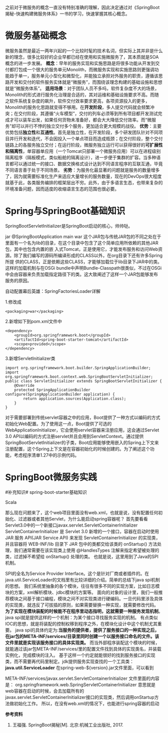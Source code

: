 之前对于微服务的概念一直没有特别准确的理解，因此决定通过对《SpringBoot揭秘-快速构建微服务体系》一书的学习，快速掌握其核心概念。

# 微服务基础概念 #
微服务虽然是最近一两年兴起的一个比较时髦的技术名词，但实际上其并非是什么新的理念，很多比较好的企业早都已经在使用和实施微服务了，其本质就是SOA概念的进一步发展。
**概念**：早年的服务实现和实施思路是将很多功能从开发到交付都打包成一个很大的服务单元Monolith，而微服务实现和实施思路则更强调功能趋于单一，服务单元小型化和微型化，并能独立承担对外服务的职责，遵循该思路开发和交付的软件服务实体就是“微服务”，而围绕该理念构建的基础设施和思想就是“微服务体系”。
**适用场景**：对于团队人员不多吗，软件复杂度不大的场景，Monolith的形式进行服务化治理是合适的，其对运维和基础设施要求不高。而随之软件系统复杂度的飙升，软件交付效率要求更高，各项资源投入的更多，Monolith的服务化思路就变得不够用。在**开发阶段**，多人提交代码就会频繁冲突；在交付阶段，其遵循“火车模型”，交付的列车必须等到所有项目都开发测试完成才可以装车出发，如果任何货物未准备好，都会大大降低交付效率。而“微服务”却可以并行不悖的独立交付多个服务，更加适合更大规模的战役。
**优势**：主要优势包括**独立性**和**互通性**。首先是独立性，在开发阶段，多个研发团队针对不同项目并行开发和迭代，不会因投入一个单点项目而造成瓶颈；在交付阶段，整个交付链路上的各服务独立交付；在运行阶段，微服务独立运行可以获得很好的**可扩展性和隔离性**，单容器单应用（一个Tomcat只部署一个微服务应用）可以在进程级别隔离程序（隔板模式，类似船舱的隔离设计），进一步便于集群的扩容。当多种语言都可以通过统一的接口、数据交换格式设计达到不同语言程序的互联互通，毕竟不同语言善于处于不同场景。
**劣势**：为服务化最显著的问题就是服务的数量增多了，因为就需要标准化生产来适应大量增长的服务数量，现在的DevOps很大程度就基于此，各类服务编排的框架层出不穷。此外，由于多语言生态，也带来复杂的环境准备问题，因而适度的收缩语言生态的范围也很必要。

# Spring与SpringBoot基础知识 #




SpringBootServletInitializer是SpringBoot启动的核心，帅帅哒。


jar @SpringBootApplication main
war 
这个JAR包与传统JAR包的不同之处在于里面有一个名为lib的目录，在这个目录中包含了这个简单应用所依赖的其他JAR包，其中也包含内置的嵌 入式Tomcat，正是使用它，才能发布服务和访问Web资源。除了我们编写的源码所编译形成的CLASS以外，在org目录下还有许多Spring所提 供的CLASS，正是依赖这些CLASS，才能够加载位于lib目录下JAR中的类。这样的加载机制与在OSGi bundle中声明Bundle-Classpath很类似，不过在OSGi中会由容器来负责加载指定路径下的类。这大致阐述了这样一个JAR包能够发布 服务的原因。


自动配置幕后英雄：SpringFactoriesLoader详解

1.修改成

	<packaging>war</packaging>  
2.新增如下到pom.xml文件中

	<dependency>  
	    <groupId>org.springframework.boot</groupId>  
	    <artifactId>spring-boot-starter-tomcat</artifactId>  
	    <scope>provided</scope>  
	</dependency>  
3.新增ServletInitializer类

	import org.springframework.boot.builder.SpringApplicationBuilder;  
	import org.springframework.boot.context.web.SpringBootServletInitializer;  
	public class ServletInitializer extends SpringBootServletInitializer {  
	    @Override  
	    protected SpringApplicationBuilder configure(SpringApplicationBuilder application) {  
	        return application.sources(Application.class);  
	    }  
	}  


对于需要部署到传统servlet容器之中的应用，Boot提供了一种方式以编码的方式初始化Web配置。为了使用这一点，Boot提供了可选的WebApplicationInitializer，它会使用servlet容器来注册应用，这会通过Servlet 3.0 API以编码的方式注册servlet并且会用到ServletContext。通过提供SpringBootServletInitializer的子类，Boot应用能够使用嵌入的Spring上下文来注册配置，这个Spring上下文是在容器初始化的时候创建的。为了阐述这个功能，考虑程序清单1.27中的示例代码。


# SpringBoot微服务实践 #


#补充知识#
spring-boot-starter基础知识

Scala


那么现在问题来了，这个web项目里面没有web.xml，也就是说，没有配置任何初始化、过滤器或者其他Servlet，为什么能启动spring容器呢？
首先要看看Servlet3.0中的一个新接口javax.servlet.ServletContainerInitializer
ServletContainerInitializer 是 Servlet 3.0 新增的一个接口，容器在启动时使用 JAR 服务 API(JAR Service API) 来发现 ServletContainerInitializer 的实现类，并且容器将 WEB-INF/lib 目录下 JAR 包中的类都交给该类的 onStartup() 方法处理，我们通常需要在该实现类上使用 @HandlesTypes 注解来指定希望被处理的类，过滤掉不希望给 onStartup() 处理的类。
也就是说，这里用到了Java的SPI机制。

SPI的全名为Service Provider Interface。这个是针对厂商或者插件的。在java.util.ServiceLoader的文档里有比较详细的介绍。简单的总结下java spi机制的思想。
我们系统里抽象的各个模块，往往有很多不同的实现方案，比如日志模块的方案，xml解析模块、jdbc模块的方案等。
面向的对象的设计里，我们一般推荐模块之间基于接口编程，模块之间不对实现类进行硬编码。一旦代码里涉及具体的实现类，就违反了可拔插的原则，如果需要替换一种实现，就需要修改代码。
**为了实现在模块装配的时候能不在程序里动态指明，这就需要一种服务发现机制**。 java spi就是提供这样的一个机制：为某个接口寻找服务实现的机制。
有点类似IOC的思想，就是将装配的控制权移到程序之外，在模块化设计中这个机制尤其重要。
java spi的具体约定为:**当服务的提供者，提供了服务接口的一种实现之后，在jar包的META-INF/services/目录里同时创建一个以服务接口命名的文件。该文件里就是实现该服务接口的具体实现类。**
而当外部程序装配这个模块的时候，就能通过该jar包META-INF/services/里的配置文件找到具体的实现类名，并装载实例化，完成模块的注入。 
基于这样一个约定就能很好的找到服务接口的实现类，而不需要再代码里制定。jdk提供服务实现查找的一个工具类：**java.util.ServiceLoader**
在spring-web-${version}.jar文件里面，可以看到

META-INF/services/javax.servlet.ServletContainerInitializer
文件里面的内容是：
org.springframework.web.SpringServletContainerInitializer
意思就是web容器在启动的时候，会去加载所有的javax.servlet.ServletContainerInitializer接口的实现类，然后调用onStartup方法做初始化工作。
所以，在没有web.xml的情况下，也能进行spring容器的启动



**参考资料**
1. 王福强. SpringBoot揭秘[M]. 北京:机械工业出版社, 2017.



